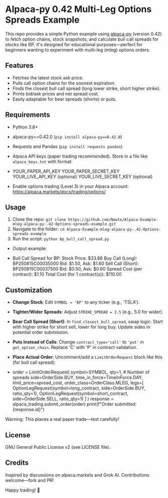 # Alpaca-py 0.42 Multi-Leg Options Spreads Example

This repo provides a simple Python example using [alpaca-py](https://alpaca.markets/docs/python-sdk/) (version 0.42) to fetch option chains, stock snapshots, and calculate bull call spreads for stocks like BP. It's designed for educational purposes—perfect for beginners wanting to experiment with multi-leg (mleg) options orders.

## Features
- Fetches the latest stock ask price.
- Pulls call option chains for the soonest expiration.
- Finds the closest bull call spread (long lower strike, short higher strike).
- Prints bid/ask prices and net spread cost.
- Easily adaptable for bear spreads (shorts) or puts.

## Requirements
- Python 3.8+
- alpaca-py==0.42.0 (`pip install alpaca-py==0.42.0`)
- Requests and Pandas (`pip install requests pandas`)
- Alpaca API keys (paper trading recommended). Store in a file like `alpaca_keys.txt` with format:

- YOUR_PAPER_API_KEY
YOUR_PAPER_SECRET_KEY
YOUR_LIVE_API_KEY (optional)
YOUR_LIVE_SECRET_KEY (optional)

- Enable options trading (Level 3) in your Alpaca account: https://alpaca.markets/docs/trading/options/

## Usage
1. Clone the repo: `git clone https://github.com/Nawte/Alpaca-Example-mleg-alpaca-py-.42-Options-spreads-example.git`
2. Navigate to the folder: `cd Alpaca-Example-mleg-alpaca-py-.42-Options-spreads-example`
3. Run the script: `python bp_bull_call_spread.py`
- Output example:

- Bull Call Spread for BP:
Stock Price: $33.88
Buy Call (Long): BP250815C00035000
Bid: $1.50, Ask: $1.60
Sell Call (Short): BP250815C00037500
Bid: $0.50, Ask: $0.60
Spread Cost (per contract): $1.10
Total Cost (for 1 contract(s)): $110.00


## Customization
- **Change Stock**: Edit `SYMBOL = 'BP'` to any ticker (e.g., 'TSLA').
- **Tighter/Wider Spreads**: Adjust `STRIKE_SPREAD = 2.5` (e.g., 5.0 for wider).
- **Bear Call Spread (Short)**: In `find_closest_bull_spread`, swap logic: Start with higher strike for short sell, lower for long buy. Update sides in potential order submission.
- **Puts Instead of Calls**: Change `contract_type='call'` to `'put'` in `get_option_chain`. Replace 'C' with 'P' in contract validation.
- **Place Actual Order**: Uncomment/add a `LimitOrderRequest` block like this (for bull call spread):

- order = LimitOrderRequest(
symbol=SYMBOL,
qty=1,  # Number of spreads
side=OrderSide.BUY,
time_in_force=TimeInForce.DAY,
limit_price=spread_cost,
order_class=OrderClass.MLEG,
legs=[
OptionLegRequest(symbol=long_contract, side=OrderSide.BUY, ratio_qty=1),
OptionLegRequest(symbol=short_contract, side=OrderSide.SELL, ratio_qty=1)
]
)
response = alpaca_trading.submit_order(order)
print(f"Order submitted: {response.id}")

Warning: This places a real paper trade—test carefully!

## License
GNU General Public License v2 (see LICENSE file).

## Credits
Inspired by discussions on alpaca.markets and Grok AI. Contributions welcome—fork and PR!

Happy trading! 🚀
